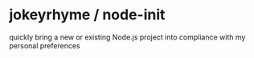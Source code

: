 # jokeyrhyme / node-init

quickly bring a new or existing Node.js project into compliance with my personal preferences
